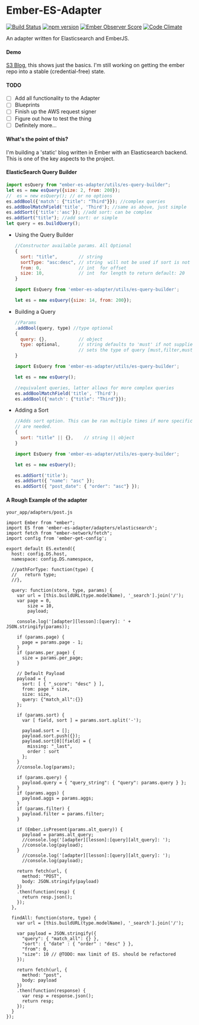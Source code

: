 # Ember-ES-Adapter
[![Build Status](https://travis-ci.org/seanstar12/ember-es-adapter.svg?branch=master)](https://travis-ci.org/seanstar12/ember-es-adapter)
[![npm version](https://badge.fury.io/js/ember-es-adapter.svg)](https://badge.fury.io/js/ember-es-adapter)
[![Ember Observer Score](http://emberobserver.com/badges/ember-es-adapter.svg)](http://emberobserver.com/addons/ember-es-adapter)
[![Code Climate](https://codeclimate.com/github/seanstar12/ember-es-adapter/badges/gpa.svg)](https://codeclimate.com/github/seanstar12/ember-es-adapter)

An adapter written for Elasticsearch and EmberJS.

#### Demo
[S3 Blog](http://ember-s3-blog-prod.s3-website-us-east-1.amazonaws.com/), this shows just the basics. I'm still working on
getting the ember repo into a stable (credential-free) state.

#### TODO
 - [ ] Add all functionality to the Adapter
 - [ ] Blueprints
 - [ ] Finish up the AWS request signer
 - [ ] Figure out how to test the thing
 - [ ] Definitely more...

#### What's the point of this?
I'm building a 'static' blog written in Ember with an Elasticsearch backend.
This is one of the key aspects to the project.

#### ElasticSearch Query Builder
```javascript
import esQuery from "ember-es-adapter/utils/es-query-builder";
let es = new esQuery({size: 2, from: 200});
//  es = new esQuery(); // or no options
es.addBool({'match': {"title": "Third"}}); //complex queries
es.addBoolMatchField('title', 'Third'); //same as above, just simple
es.addSort({'title':'asc'}); //add sort: can be complex
es.addSort("title"); //add sort: or simple
let query = es.buildQuery();
```

  * Using the Query Builder
    ```javascript
    //Constructor available params. All Optional
    {
      sort: "title",        // string  
      sortType: "asc:desc", // string  will not be used if sort is not defined
      from: 0,              // int  for offset
      size: 10,             // int  for length to return default: 20
    } 

    import EsQuery from 'ember-es-adapter/utils/es-query-builder';

    let es = new esQuery({size: 14, from: 200});
    ```
  * Building a Query
    ```javascript
    //Params
    .addBool(query, type) //type optional
    {
      query: {},            // object  
      type: optional,       // string defaults to 'must' if not supplied
                            // sets the type of query [must,filter,must_not,should]
    } 

    import EsQuery from 'ember-es-adapter/utils/es-query-builder';

    let es = new esQuery();

    //equivalent queries, latter allows for more complex queries
    es.addBoolMatchField('title', 'Third');
    es.addBool({'match': {"title": "Third"}});
    ```
  * Adding a Sort
    ```javascript
    //Adds sort option. This can be ran multiple times if more specific sorts
    // are needed. 
    {
      sort: "title" || {},    // string || object  
    } 

    import EsQuery from 'ember-es-adapter/utils/es-query-builder';

    let es = new esQuery();

    es.addSort('title');
    es.addSort({ "name": "asc" });
    es.addSort({ "post_date": { "order": "asc"} });
    ```

#### A Rough Example of the adapter
`your_app/adapters/post.js`

```
import Ember from "ember";
import ES from 'ember-es-adapter/adapters/elasticsearch';
import fetch from "ember-network/fetch";
import config from 'ember-get-config';

export default ES.extend({
  host: config.DS.host,
  namespace: config.DS.namespace,

  //pathForType: function(type) {
  //   return type;
  //},

  query: function(store, type, params) {
    var url = [this.buildURL(type.modelName), '_search'].join('/');
    var page = 0,
        size = 10,
        payload;

    console.log('[adapter][lesson]:[query]: ' + JSON.stringify(params));

    if (params.page) {
      page = params.page - 1;
    }
    if (params.per_page) {
      size = params.per_page;
    }

    // Default Payload
    payload = { 
      sort: [ { "_score": "desc" } ], 
      from: page * size,
      size: size,
      query: {"match_all":{}}
    };

    if (params.sort) {
      var [ field, sort ] = params.sort.split('-');

      payload.sort = [];
      payload.sort.push({});
      payload.sort[0][field] = {
        missing: "_last", 
        order : sort
      };
    }
    //console.log(params);

    if (params.query) {
      payload.query = { "query_string": { "query": params.query } };
    }
    if (params.aggs) {
      payload.aggs = params.aggs;
    }
    if (params.filter) {
      payload.filter = params.filter;
    }

    if (Ember.isPresent(params.alt_query)) {
      payload = params.alt_query;
      //console.log('[adapter][lesson]:[query][alt_query]: ');
      //console.log(payload);
    }
      //console.log('[adapter][lesson]:[query][alt_query]: ');
      //console.log(payload);

    return fetch(url, {
      method: "POST",
      body: JSON.stringify(payload)
    })
    .then(function(resp) {
      return resp.json();
    });
  },

  findAll: function(store, type) {
    var url = [this.buildURL(type.modelName), '_search'].join('/');

    var payload = JSON.stringify({
      "query": { "match_all": {} },
      "sort": { "date" : { "order" : "desc" } },
      "from": 0,
      "size": 10 // @TODO: max limit of ES. should be refactored
    });

    return fetch(url, {
      method: "post",
      body: payload
    })
    .then(function(response) {
      var resp = response.json();
      return resp;
    });
  }
});
```
